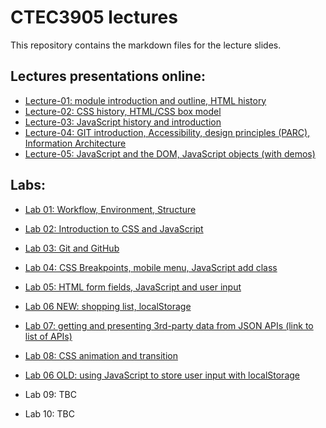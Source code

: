 # CTEC3905 lectures

This repository contains the markdown files for the lecture slides.

## Lectures presentations online:

- [Lecture-01: module introduction and outline, HTML history](https://ctec3905.github.io/presents?lecture-01)
- [Lecture-02: CSS history, HTML/CSS box model](https://ctec3905.github.io/presents?lecture-02)
- [Lecture-03: JavaScript history and introduction](https://ctec3905.github.io/presents?lecture-03)
- [Lecture-04: GIT introduction, Accessibility, design principles (PARC), Information Architecture](https://ctec3905.github.io/presents?lecture-04)
- [Lecture-05: JavaScript and the DOM, JavaScript objects (with demos)](https://ctec3905.github.io/presents?lecture-05)
<!-- - [06 lecture: GitHUb, (-CSS vars) CSS breakpoints/Responsive Web Design (TECH3015_lecture-02, 10)](https://ctec3905.github.io/presents?lecture-06) -->
<!-- - [07 lecture: (+CSS vars) (-cssgrid) localstorage DEMO (TECH3015_lecture-15) ](https://ctec3905.github.io/presents?lecture-07) -->
<!-- FIT IN: 08 lecture: web-animation -->
<!-- - [08 lecture: json-api, (static site generators))[https://ctec3905.github.io/presents?lecture-08] -->
<!-- - [09 lecture: PWA's etc.)[https://ctec3905.github.io/presents?lecture-09] -->
<!-- - [10 lecture: hand-in etc.)[https://ctec3905.github.io/presents?lecture-10] -->


<!--

from TECH3015:

- [planning and HTML structure, CSS breakpoints/Responsive Web Design](https://fania.github.io/presents/?DaveEveritt_TECH3015_lecture-02#/7)
- [website workflow, style guides, UXPin design trends](https://fania.github.io/presents/?DaveEveritt_TECH3015_lecture-05#/6)
- [content strategy and mobile design](https://fania.github.io/presents/?DaveEveritt_TECH3015_lecture-06#/6)
- [information design, dark/light UI](https://fania.github.io/presents/?DaveEveritt_TECH3015_lecture-07#/5)
- [Fania: normal HTML flow, positioning elements](https://fania.github.io/presents/?DaveEveritt_TECH3015_lecture-08#/3)
- [HTML5 semantic structure](https://fania.github.io/presents/?DaveEveritt_TECH3015_lecture-10#/4)
- [Responsive Web Design](https://fania.github.io/presents/?DaveEveritt_TECH3015_lecture-10#/6)
- [localStorage](https://fania.github.io/presents/?DaveEveritt_TECH3015_lecture-15#/4)
- [DEMOS: localStorage](https://fania.github.io/presents/?DaveEveritt_TECH3015_lecture-15#/5)

## DEMOS:

- [RWD layout demo](https://daveeveritt.github.io/TECH3015/layout-rwd.html#)
- [Fania: gallery from JavaScript object](https://codepen.io/faniae/pen/dyPdpOo)
- [Fania: gallery with modals](https://codepen.io/faniae/pen/GRgGVwK)
- [RWD slide-down mobie menu](https://front-end-materials.github.io/menus/js-mobile-menu-anim/)

-->

## Labs:

- [Lab 01: Workflow, Environment, Structure](https://ctec3905.github.io/labs/html/01-lab.html)
- [Lab 02: Introduction to CSS and JavaScript](https://ctec3905.github.io/labs/html/02-lab.html)
- [Lab 03: Git and GitHub](https://ctec3905.github.io/labs/html/03-lab.html)
- [Lab 04: CSS Breakpoints, mobile menu, JavaScript add class](https://ctec3905.github.io/labs/html/04-lab.html)
- [Lab 05: HTML form fields, JavaScript and user input](https://ctec3905.github.io/labs/html/05-lab.html)
- [Lab 06 NEW: shopping list, localStorage](https://ggstuart.github.io/shopping-list/)
- [Lab 07: getting and presenting 3rd-party data from JSON APIs (link to list of APIs)](https://ctec3905.github.io/labs/html/07-lab.html)
- [Lab 08: CSS animation and transition](https://ctec3905.github.io/labs/html/08-lab.html)

- [Lab 06 OLD: using JavaScript to store user input with localStorage](https://ctec3905.github.io/labs/html/06-lab.html)
- Lab 09: TBC
- Lab 10: TBC
